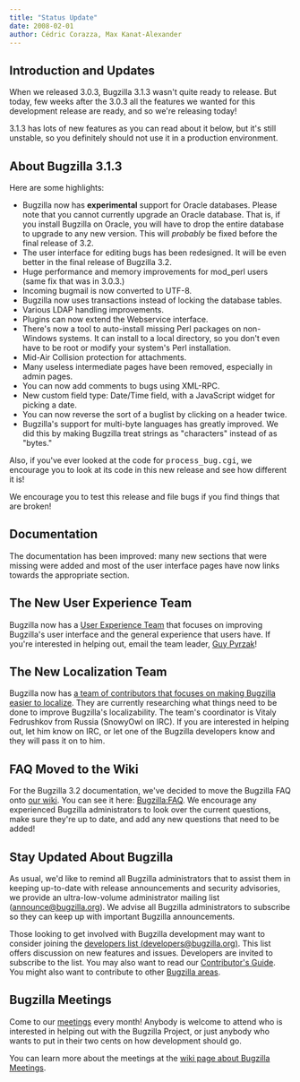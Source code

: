 ```yaml
---
title: "Status Update"
date: 2008-02-01
author: Cédric Corazza, Max Kanat-Alexander
---
```


## Introduction and Updates

When we released 3.0.3, Bugzilla 3.1.3 wasn't quite ready to release. But today, few weeks after the 3.0.3 all the features we wanted for this development release are ready, and so we're releasing today!

3.1.3 has lots of new features as you can read about it below, but it's still unstable, so you definitely should not use it in a production environment.

## About Bugzilla 3.1.3

Here are some highlights:

*   Bugzilla now has **experimental** support for Oracle databases. Please note that you cannot currently upgrade an Oracle database. That is, if you install Bugzilla on Oracle, you will have to drop the entire database to upgrade to any new version. This will _probably_ be fixed before the final release of 3.2.
*   The user interface for editing bugs has been redesigned. It will be even better in the final release of Bugzilla 3.2.
*   Huge performance and memory improvements for mod_perl users (same fix that was in 3.0.3.)
*   Incoming bugmail is now converted to UTF-8.
*   Bugzilla now uses transactions instead of locking the database tables.
*   Various LDAP handling improvements.
*   Plugins can now extend the Webservice interface.
*   There's now a tool to auto-install missing Perl packages on non-Windows systems. It can install to a local directory, so you don't even have to be root or modify your system's Perl installation.
*   Mid-Air Collision protection for attachments.
*   Many useless intermediate pages have been removed, especially in admin pages.
*   You can now add comments to bugs using XML-RPC.
*   New custom field type: Date/Time field, with a JavaScript widget for picking a date.
*   You can now reverse the sort of a buglist by clicking on a header twice.
*   Bugzilla's support for multi-byte languages has greatly improved. We did this by making Bugzilla treat strings as "characters" instead of as "bytes."

Also, if you've ever looked at the code for <kbd>process_bug.cgi</kbd>, we encourage you to look at its code in this new release and see how different it is!

We encourage you to test this release and file bugs if you find things that are broken!

## Documentation

The documentation has been improved: many new sections that were missing were added and most of the user interface pages have now links towards the appropriate section.

## The New User Experience Team

Bugzilla now has a [User Experience Team](https://wiki.mozilla.org/Bugzilla:UE) that focuses on improving Bugzilla's user interface and the general experience that users have. If you're interested in helping out, email the team leader, [Guy Pyrzak](mailto:guy.pyrzak@gmail.com)!

## The New Localization Team

Bugzilla now has [a team of contributors that focuses on making Bugzilla easier to localize](https://wiki.mozilla.org/Bugzilla:L10N). They are currently researching what things need to be done to improve Bugzilla's localizability. The team's coordinator is Vitaly Fedrushkov from Russia (SnowyOwl on IRC). If you are interested in helping out, let him know on IRC, or let one of the Bugzilla developers know and they will pass it on to him.

## FAQ Moved to the Wiki

For the Bugzilla 3.2 documentation, we've decided to move the Bugzilla FAQ onto [our wiki](https://wiki.mozilla.org/Bugzilla). You can see it here: [Bugzilla:FAQ](https://wiki.mozilla.org/Bugzilla:FAQ). We encourage any experienced Bugzilla administrators to look over the current questions, make sure they're up to date, and add any new questions that need to be added!

## Stay Updated About Bugzilla

As usual, we'd like to remind all Bugzilla administrators that to assist them in keeping up-to-date with release announcements and security advisories, we provide an ultra-low-volume administrator mailing list ([announce@bugzilla.org](https://lists.bugzilla.org/cgi-bin/mj_wwwusr?func=lists-full-long&extra=announce)). We advise all Bugzilla administrators to subscribe so they can keep up with important Bugzilla announcements.

Those looking to get involved with Bugzilla development may want to consider joining the [developers list (developers@bugzilla.org)](https://lists.bugzilla.org/cgi-bin/mj_wwwusr?func=lists-long-full&extra=developers). This list offers discussion on new features and issues. Developers are invited to subscribe to the list. You may also want to read our [Contributor's Guide](https://www.bugzilla.org/docs/contributor.html). You might also want to contribute to other [Bugzilla areas](https://wiki.mozilla.org/Bugzilla:Bugzilla:Teams).

## Bugzilla Meetings

Come to our [meetings](https://wiki.mozilla.org/Bugzilla:Meetings) every month! Anybody is welcome to attend who is interested in helping out with the Bugzilla Project, or just anybody who wants to put in their two cents on how development should go.

You can learn more about the meetings at the [wiki page about Bugzilla Meetings](https://wiki.mozilla.org/Bugzilla:Meetings).
